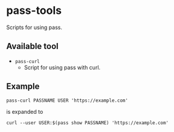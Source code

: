 # pass-tools
Scripts for using pass.

## Available tool
* `pass-curl`
    - Script for using pass with curl.

## Example
```
pass-curl PASSNAME USER 'https://example.com'
```
is expanded to
```
curl --user USER:$(pass show PASSNAME) 'https://example.com'
```
